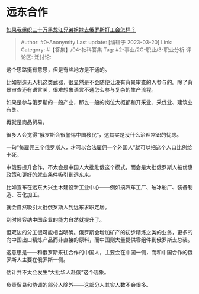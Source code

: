 # 远东合作
[如果我组织三十万黑龙江兄弟姐妹去俄罗斯打工会怎样？](https://www.zhihu.com/question/586558028/answer/2944072275)

> Author: #0-Anonymity
> Last update: [编辑于 2023-03-20]
> Link:
> Category: #【答集】/04-社科答集
> Tag: #2-事业/2C-职业/3-职业分析
> 评论区:
> 泛讨论:

这个思路挺有意思，但是有些地方是不通的。

比如制造无人机这类武器，很显然是不会随便让没有背景审查的人参与的。除了背景审查还有语言关，很难想象语言不通怎么参与复杂的生产流程。

如果是参与俄罗斯的一般产业，那么一般的岗位大概都和开采业、采伐业、建筑业有关。

再就是商品贸易。

很多人会觉得“俄罗斯会很警惕中国移民”，这其实是没什么治理常识的忧虑。

一句“每雇佣三个俄罗斯人，才可以合法雇佣一个外国人”就可以把这个人口比例给卡死。

中俄要提升合作，不太会是中国人大批赴俄这个模式，而会是大批俄罗斯人被优惠政策和更好的就业条件吸引到远东来。

比如宣布在远东大兴土木建设新工业中心——例如搞汽车工厂、破冰船厂、装备制造、石化加工。

就会自然吸引大批俄罗斯人到远东求职定居。

到时候容纳中国企业的能力自然就提升了。

但双边的分工很可能相当明确。俄罗斯会增加矿产的初步精炼之类的业务，更多的向中国出口精炼产品而非直接的原料，而中国则大量提供零组件到俄罗斯去总装。

这意思是——和俄罗斯来往合作的中国人，主要会在中国一侧，而和中国合作的俄罗斯人主要在俄罗斯一侧。

估计并不太会发生“大批华人赴俄”这个现象。

负责贸易和协调的部分人除外——这部分人其实人数不会很多。
